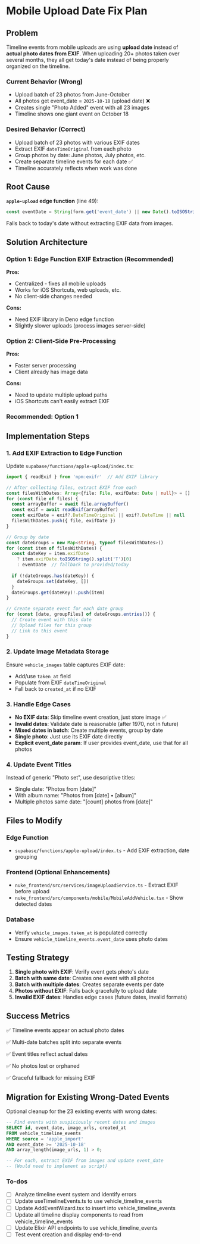 <!-- 5aec0345-1027-4182-b4d1-133f713a8c0b 5971b466-351f-4bb6-a786-e4991bfdf961 -->
# Mobile Upload Date Fix Plan

## Problem

Timeline events from mobile uploads are using **upload date** instead of **actual photo dates from EXIF**. When uploading 20+ photos taken over several months, they all get today's date instead of being properly organized on the timeline.

### Current Behavior (Wrong)

- Upload batch of 23 photos from June-October
- All photos get event_date = `2025-10-18` (upload date) ❌
- Creates single "Photo Added" event with all 23 images
- Timeline shows one giant event on October 18

### Desired Behavior (Correct)

- Upload batch of 23 photos with various EXIF dates
- Extract EXIF `dateTimeOriginal` from each photo
- Group photos by date: June photos, July photos, etc.
- Create separate timeline events for each date ✅
- Timeline accurately reflects when work was done

## Root Cause

**`apple-upload` edge function** (line 49):

```typescript
const eventDate = String(form.get('event_date') || new Date().toISOString().split('T')[0])
```

Falls back to today's date without extracting EXIF data from images.

## Solution Architecture

### Option 1: Edge Function EXIF Extraction (Recommended)

**Pros:**

- Centralized - fixes all mobile uploads
- Works for iOS Shortcuts, web uploads, etc.
- No client-side changes needed

**Cons:**

- Need EXIF library in Deno edge function
- Slightly slower uploads (process images server-side)

### Option 2: Client-Side Pre-Processing

**Pros:**

- Faster server processing
- Client already has image data

**Cons:**

- Need to update multiple upload paths
- iOS Shortcuts can't easily extract EXIF

### Recommended: Option 1

## Implementation Steps

### 1. Add EXIF Extraction to Edge Function

Update `supabase/functions/apple-upload/index.ts`:

```typescript
import { readExif } from 'npm:exifr'  // Add EXIF library

// After collecting files, extract EXIF from each
const filesWithDates: Array<{file: File, exifDate: Date | null}> = []
for (const file of files) {
  const arrayBuffer = await file.arrayBuffer()
  const exif = await readExif(arrayBuffer)
  const exifDate = exif?.DateTimeOriginal || exif?.DateTime || null
  filesWithDates.push({ file, exifDate })
}

// Group by date
const dateGroups = new Map<string, typeof filesWithDates>()
for (const item of filesWithDates) {
  const dateKey = item.exifDate 
    ? item.exifDate.toISOString().split('T')[0]
    : eventDate  // fallback to provided/today
  
  if (!dateGroups.has(dateKey)) {
    dateGroups.set(dateKey, [])
  }
  dateGroups.get(dateKey)!.push(item)
}

// Create separate event for each date group
for (const [date, groupFiles] of dateGroups.entries()) {
  // Create event with this date
  // Upload files for this group
  // Link to this event
}
```

### 2. Update Image Metadata Storage

Ensure `vehicle_images` table captures EXIF date:

- Add/use `taken_at` field
- Populate from EXIF `dateTimeOriginal`
- Fall back to `created_at` if no EXIF

### 3. Handle Edge Cases

- **No EXIF data**: Skip timeline event creation, just store image ✅
- **Invalid dates**: Validate date is reasonable (after 1970, not in future)
- **Mixed dates in batch**: Create multiple events, group by date
- **Single photo**: Just use its EXIF date directly
- **Explicit event_date param**: If user provides event_date, use that for all photos

### 4. Update Event Titles

Instead of generic "Photo set", use descriptive titles:

- Single date: "Photos from [date]"
- With album name: "Photos from [date] • [album]"
- Multiple photos same date: "[count] photos from [date]"

## Files to Modify

### Edge Function

- `supabase/functions/apple-upload/index.ts` - Add EXIF extraction, date grouping

### Frontend (Optional Enhancements)

- `nuke_frontend/src/services/imageUploadService.ts` - Extract EXIF before upload
- `nuke_frontend/src/components/mobile/MobileAddVehicle.tsx` - Show detected dates

### Database

- Verify `vehicle_images.taken_at` is populated correctly
- Ensure `vehicle_timeline_events.event_date` uses photo dates

## Testing Strategy

1. **Single photo with EXIF**: Verify event gets photo's date
2. **Batch with same date**: Creates one event with all photos
3. **Batch with multiple dates**: Creates separate events per date
4. **Photos without EXIF**: Falls back gracefully to upload date
5. **Invalid EXIF dates**: Handles edge cases (future dates, invalid formats)

## Success Metrics

✅ Timeline events appear on actual photo dates

✅ Multi-date batches split into separate events

✅ Event titles reflect actual dates

✅ No photos lost or orphaned

✅ Graceful fallback for missing EXIF

## Migration for Existing Wrong-Dated Events

Optional cleanup for the 23 existing events with wrong dates:

```sql
-- Find events with suspiciously recent dates and images
SELECT id, event_date, image_urls, created_at
FROM vehicle_timeline_events  
WHERE source = 'apple_import'
AND event_date >= '2025-10-18'
AND array_length(image_urls, 1) > 0;

-- For each, extract EXIF from images and update event_date
-- (Would need to implement as script)
```

### To-dos

- [ ] Analyze timeline event system and identify errors
- [ ] Update useTimelineEvents.ts to use vehicle_timeline_events
- [ ] Update AddEventWizard.tsx to insert into vehicle_timeline_events
- [ ] Update all timeline display components to read from vehicle_timeline_events
- [ ] Update Elixir API endpoints to use vehicle_timeline_events
- [ ] Test event creation and display end-to-end
